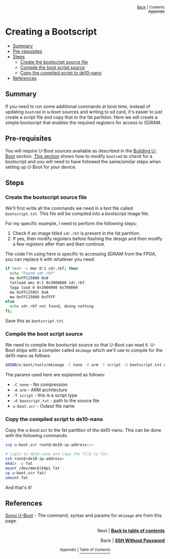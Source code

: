<p align="right"><sup><a href="SSH-Without-Password.md">Back</a> | </sup><a href="../README.md#appendix"><sup>Contents</sup></a>
<br/>
<sup>Appendix</sup></p>

# Creating a Bootscript

<!-- START doctoc generated TOC please keep comment here to allow auto update -->
<!-- DON'T EDIT THIS SECTION, INSTEAD RE-RUN doctoc TO UPDATE -->

- [Summary](#summary)
- [Pre-requisites](#pre-requisites)
- [Steps](#steps)
  - [Create the bootscript source file](#create-the-bootscript-source-file)
  - [Compile the boot script source](#compile-the-boot-script-source)
  - [Copy the compiled script to de10-nano](#copy-the-compiled-script-to-de10-nano)
- [References](#references)

<!-- END doctoc generated TOC please keep comment here to allow auto update -->

## Summary

If you need to run some additional commands at boot time, instead of updating `bootcmd` in u-boot sources and writing to sd card, it's easier to just create a script file and copy that to the fat partition. Here we will create a simple bootscript that enables the required registers for access to SDRAM.

## Pre-requisites

You will require U-Boot sources available as described in the [Building U-Boot](./Building-the-Universal-Bootloader-U-Boot.md#configure-u-boot-to-flash-fpga-automatically-at-boot-time) section. [This section](./Building-the-Universal-Bootloader-U-Boot.md#configure-u-boot-to-flash-fpga-automatically-at-boot-time) shows how to modify `bootcmd` to check for a bootscript and you will need to have followed the same/similar steps when setting up U-Boot for your device.

## Steps

### Create the bootscript source file

We'll first write all the commands we need in a text file called `bootscript.txt`. This file will be compiled into a bootscript image file.

For my specific example, I need to perform the following steps:

1. Check if an image titled `sdr.rbf` is present in the fat partition.
2. If yes, then modify registers before flashing the design and then modify a few registers after than and then continue.

The code I'm using here is specific to accessing SDRAM from the FPGA, you can replace it with whatever you need:

```bash
if test -e mmc 0:1 sdr.rbf; then
  echo "Found sdr.rbf"
  mw 0xFFC25080 0x0
  fatload mmc 0:1 0x3000000 sdr.rbf
  fpga load 0 0x3000000 0x700000
  mw 0xFFC2505C 0xA
  mw 0xFFC25080 0xFFFF
else
  echo sdr.rbf not found, doing nothing
fi;
```

Save this as `bootscript.txt`.

### Compile the boot script source

We need to compile the bootscript source so that U-Boot can read it. U-Boot ships with a compiler called `mkimage` which we'll use to compile for the de10-nano as follows:

```bash
$DEWD/u-boot/tools/mkimage -C none -A arm -T script -d bootscript.txt u-boot.scr
```

The params used here are explained as follows:

- `-C none` - No compression
- `-A arm` - ARM architecture
- `-T script` - this is a script type
- `-d booscript.txt` - path to the source file
- `u-boot.scr` - Output file name

### Copy the compiled script to de10-nano

Copy the u-boot.scr to the fat partition of the de10-nano. This can be done with the following commands:

```bash
scp u-boot.scr root@<de10-ip-address>:~

# Login to de10-nano and copy the file to fat.
ssh root@<de10-ip-address>
mkdir -p fat
mount /dev/mmcblk0p1 fat
cp u-boot.scr fat/
umount fat
```

And that's it!

## References

[Sunxi U-Boot](https://linux-sunxi.org/U-Boot) - The command, syntax and params for `mkimage` are from this page.

<p align="right">Next | <b><a href="../README.md">Back to table of contents</a></b>
<br/>
<p align="right">Back | <b><a href="SSH-Without-Password.md">SSH Without Password</a></p>
</b><p align="center"><sup>Appendix | </sup><a href="../README.md#appendix"><sup>Table of Contents</sup></a></p>
